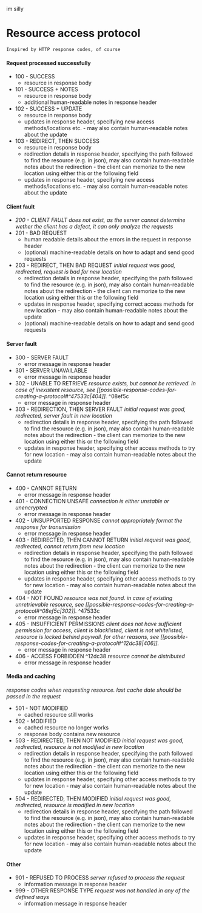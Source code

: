 im silly

# Resource access protocol
	Inspired by HTTP response codes, of course
#### Request processed successfully
- 100 - SUCCESS
	- resource in response body
- 101 - SUCCESS + NOTES
	- resource in response body
	- additional human-readable notes in response header
- 102 - SUCCESS + UPDATE
	- resource in response body
	- updates in response header, specifying new access methods/locations etc. - may also contain human-readable notes about the update
- 103 - REDIRECT, THEN SUCCESS
	- resource in response body
	- redirection details in response header, specifying the path followed to find the resource (e.g. in json), may also contain human-readable notes about the redirection - the client can memorize to the new location using either this or the following field
	- updates in response header, specifying new access methods/locations etc. - may also contain human-readable notes about the update
#### Client fault
- *200 - CLIENT FAULT does not exist, as the server cannot determine wether the client has a defect, it can only analyze the requests*
- 201 - BAD REQUEST
	- human readable details about the errors in the request in response header
	- (optional) machine-readable details on how to adapt and send good requests
- 203 - REDIRECT, THEN BAD REQUEST
		*initial request was good, redirected, request is bad for new location*
	- redirection details in response header, specifying the path followed to find the resource (e.g. in json), may also contain human-readable notes about the redirection - the client can memorize to the new location using either this or the following field
	- updates in response header, specifying correct access methods for new location - may also contain human-readable notes about the update
	- (optional) machine-readable details on how to adapt and send good requests
#### Server fault
- 300 - SERVER FAULT
	- error message in response header
- 301 - SERVER UNAVAILABLE
	- error message in response header
- 302 - UNABLE TO RETRIEVE
		*resource exists, but cannot be retrieved. in case of inexistent resource, see [[possible-response-codes-for-creating-a-protocol#^47533c|404]].* ^08ef5c
	- error message in response header
- 303 - REDIRECTION, THEN SERVER FAULT
		*initial request was good, redirected, server fault in new location*
	- redirection details in response header, specifying the path followed to find the resource (e.g. in json), may also contain human-readable notes about the redirection - the client can memorize to the new location using either this or the following field
	- updates in response header, specifying other access methods to try for new location - may also contain human-readable notes about the update
#### Cannot return resource
- 400 - CANNOT RETURN
	- error message in response header
- 401 - CONNECTION UNSAFE
		*connection is either unstable or unencrypted*
	- error message in response header
- 402 - UNSUPPORTED RESPONSE
		*cannot appropriately format the response for transmission*
	- error message in response header
- 403 - REDIRECTED, THEN CANNOT RETURN
		*initial request was good, redirected, cannot return from new location*
	- redirection details in response header, specifying the path followed to find the resource (e.g. in json), may also contain human-readable notes about the redirection - the client can memorize to the new location using either this or the following field
	- updates in response header, specifying other access methods to try for new location - may also contain human-readable notes about the update
- 404 - NOT FOUND
		*resource was not found. in case of existing unretrievable resource, see [[possible-response-codes-for-creating-a-protocol#^08ef5c|302]].* ^47533c
	- error message in response header
- 405 - INSUFFICIENT PERMISSIONS
		*client does not have sufficient permission for access, client is blacklisted, client is not whitelisted, resource is locked behind paywall. for other reasons, see [[possible-response-codes-for-creating-a-protocol#^12dc38|406]].*
	- error message in response header
- 406 - ACCESS FORBIDDEN ^12dc38
		*resource cannot be distributed*
	- error message in response header
#### Media and caching
*response codes when requesting resource. last cache date should be passed in the request*
- 501 - NOT MODIFIED
	- cached resource still works
- 502 - MODIFIED
	- cached resource no longer works
	- response body contains new resource
- 503 - REDIRECTED, THEN NOT MODIFIED
		*initial request was good, redirected, resource is not modified in new location*
	- redirection details in response header, specifying the path followed to find the resource (e.g. in json), may also contain human-readable notes about the redirection - the client can memorize to the new location using either this or the following field
	- updates in response header, specifying other access methods to try for new location - may also contain human-readable notes about the update
- 504 - REDIRECTED, THEN MODIFIED
		*initial request was good, redirected, resource is modified in new location*
	- redirection details in response header, specifying the path followed to find the resource (e.g. in json), may also contain human-readable notes about the redirection - the client can memorize to the new location using either this or the following field
	- updates in response header, specifying other access methods to try for new location - may also contain human-readable notes about the update
#### Other
- 901 - REFUSED TO PROCESS
		*server refused to process the request*
	- information message in response header
- 999 - OTHER RESPONSE TYPE
		*request was not handled in any of the defined ways*
	- information message in response header
